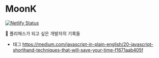 # MoonK

[![Netlify Status](https://api.netlify.com/api/v1/badges/9c749cbb-1a1b-40c0-89f7-3b0c15d6dfdc/deploy-status)](https://app.netlify.com/sites/moonk/deploys)

💾 폴리매스가 되고 싶은 개발자의 기록들

- 태그
  https://medium.com/javascript-in-plain-english/20-javascript-shorthand-techniques-that-will-save-your-time-f1671aab405f
